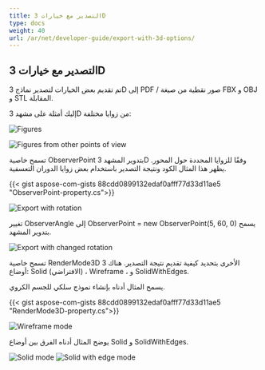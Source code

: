 ```yaml
---
title: التصدير مع خيارات 3D
type: docs
weight: 40
url: /ar/net/developer-guide/export-with-3d-options/
---
```


## **التصدير مع خيارات 3D**

تم تقديم بعض الخيارات لتصدير نماذج 3D إلى PDF / صور نقطية من صيغة FBX و OBJ و STL المقابلة.

إليك أمثلة على مشهد 3D من زوايا مختلفة:

![Figures](/cad/_assets/guide/3d/fig1.png)

![Figures from other points of view](/cad/_assets/guide/3d/fig2.png)

تسمح خاصية ObserverPoint بتدوير المشهد 3D وفقًا للزوايا المحددة حول المحور. يظهر هذا المثال الكود ونتيجة التصدير باستخدام بعض زوايا الدوران التعسفية.

{{< gist aspose-com-gists 88cdd0899132edaf0afff77d33d11ae5 "ObserverPoint-property.cs">}}


![Export with rotation](/cad/_assets/guide/3d/fig3.png)

تغيير ObserverAngle إلى ObserverPoint = new ObserverPoint(5, 60, 0) يسمح بتدوير المشهد.

![Export with changed rotation](/cad/_assets/guide/3d/fig4.png)

تسمح خاصية RenderMode3D الأخرى بتحديد كيفية تقديم نتيجة التصدير. هناك 3 أوضاع: Solid (الافتراضي) ، Wireframe ، و SolidWithEdges.

يسمح المثال أدناه بإنشاء نموذج سلكي للجسم الكروي.

{{< gist aspose-com-gists 88cdd0899132edaf0afff77d33d11ae5 "RenderMode3D-property.cs">}}

![Wireframe mode](/cad/_assets/guide/3d/fig5.png)

يوضح المثال أدناه الفرق بين أوضاع Solid و SolidWithEdges.

![Solid mode](/cad/_assets/guide/3d/fig6.png)
![Solid with edge mode](/cad/_assets/guide/3d/fig7.png)
